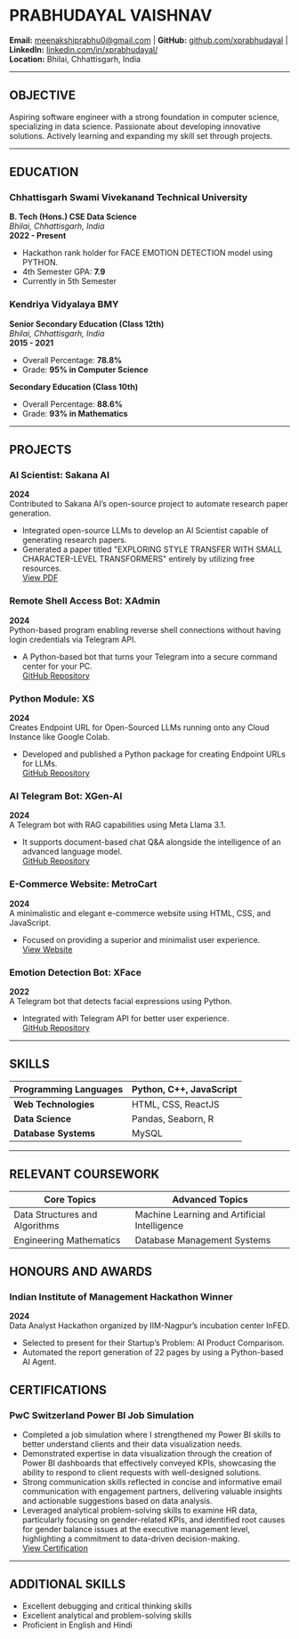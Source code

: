 # PRABHUDAYAL VAISHNAV  
**Email:** [meenakshiprabhu0@gmail.com](mailto:meenakshiprabhu0@gmail.com) | **GitHub:** [github.com/xprabhudayal](https://github.com/xprabhudayal) | **LinkedIn:** [linkedin.com/in/xprabhudayal/](https://www.linkedin.com/in/xprabhudayal/)  
**Location:** Bhilai, Chhattisgarh, India  

---

## OBJECTIVE  
Aspiring software engineer with a strong foundation in computer science, specializing in data science. Passionate about developing innovative solutions. Actively learning and expanding my skill set through projects.

---

## EDUCATION  

### Chhattisgarh Swami Vivekanand Technical University  
**B. Tech (Hons.) CSE Data Science**  
_Bhilai, Chhattisgarh, India_  
**2022 - Present**  
- Hackathon rank holder for FACE EMOTION DETECTION model using PYTHON.  
- 4th Semester GPA: **7.9**  
- Currently in 5th Semester  

### Kendriya Vidyalaya BMY  
**Senior Secondary Education (Class 12th)**  
_Bhilai, Chhattisgarh, India_  
**2015 - 2021**  
- Overall Percentage: **78.8%**  
- Grade: **95% in Computer Science**  

**Secondary Education (Class 10th)**  
- Overall Percentage: **88.6%**  
- Grade: **93% in Mathematics**  

---

## PROJECTS  

### AI Scientist: Sakana AI  
**2024**  
Contributed to Sakana AI’s open-source project to automate research paper generation.  
- Integrated open-source LLMs to develop an AI Scientist capable of generating research papers.  
- Generated a paper titled "EXPLORING STYLE TRANSFER WITH SMALL CHARACTER-LEVEL TRANSFORMERS" entirely by utilizing free resources.  
[View PDF](https://github.com/xprabhudayal/ai-scientist/blob/main/rp_style_transfer.pdf)

### Remote Shell Access Bot: XAdmin  
**2024**  
Python-based program enabling reverse shell connections without having login credentials via Telegram API.  
- A Python-based bot that turns your Telegram into a secure command center for your PC.  
[GitHub Repository](https://github.com/xprabhudayal/xadmin/)

### Python Module: XS  
**2024**  
Creates Endpoint URL for Open-Sourced LLMs running onto any Cloud Instance like Google Colab.  
- Developed and published a Python package for creating Endpoint URLs for LLMs.  
[GitHub Repository](https://github.com/xprabhudayal/xs/)

### AI Telegram Bot: XGen-AI  
**2024**  
A Telegram bot with RAG capabilities using Meta Llama 3.1.  
- It supports document-based chat Q&A alongside the intelligence of an advanced language model.  
[GitHub Repository](https://github.com/xprabhudayal/xgen-ai/)

### E-Commerce Website: MetroCart  
**2024**  
A minimalistic and elegant e-commerce website using HTML, CSS, and JavaScript.  
- Focused on providing a superior and minimalist user experience.  
[View Website](https://metrocart.vercel.app/)

### Emotion Detection Bot: XFace  
**2022**  
A Telegram bot that detects facial expressions using Python.  
- Integrated with Telegram API for better user experience.  
[GitHub Repository](https://github.com/xprabhudayal/xface/)

---

## SKILLS  

| **Programming Languages** | Python, C++, JavaScript       |
|----------------------------|-------------------------------|
| **Web Technologies**       | HTML, CSS, ReactJS           |
| **Data Science**           | Pandas, Seaborn, R           |
| **Database Systems**       | MySQL                        |

---

## RELEVANT COURSEWORK  

| **Core Topics**                          | **Advanced Topics**                      |
|------------------------------------------|------------------------------------------|
| Data Structures and Algorithms           | Machine Learning and Artificial Intelligence |
| Engineering Mathematics                  | Database Management Systems              |

## HONOURS AND AWARDS 
### Indian Institute of Management Hackathon Winner  
**2024**  
Data Analyst Hackathon organized by IIM-Nagpur’s incubation center InFED.  
- Selected to present for their Startup’s Problem: AI Product Comparison.  
- Automated the report generation of 22 pages by using a Python-based AI Agent.  

## CERTIFICATIONS  
### PwC Switzerland Power BI Job Simulation  
- Completed a job simulation where I strengthened my Power BI skills to better understand clients and their data visualization needs.  
- Demonstrated expertise in data visualization through the creation of Power BI dashboards that effectively conveyed KPIs, showcasing the ability to respond to client requests with well-designed solutions.  
- Strong communication skills reflected in concise and informative email communication with engagement partners, delivering valuable insights and actionable suggestions based on data analysis.  
- Leveraged analytical problem-solving skills to examine HR data, particularly focusing on gender-related KPIs, and identified root causes for gender balance issues at the executive management level, highlighting a commitment to data-driven decision-making.  
[View Certification](https://forage-uploads-prod.s3.amazonaws.com/completion-certificates/4sLyCPgmsy8DA6Dh3/a87GpgE6tiku7q3gu_4sLyCPgmsy8DA6Dh3_kT4TdRkix6DQA2psa_1731088615714_completion_certificate.pdf)

---

## ADDITIONAL SKILLS  
- Excellent debugging and critical thinking skills  
- Excellent analytical and problem-solving skills  
- Proficient in English and Hindi  
